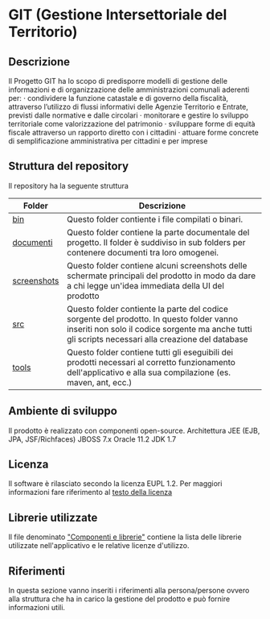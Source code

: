# GIT (Gestione Intersettoriale del Territorio) #

## Descrizione ##
Il Progetto GIT ha lo scopo di predisporre modelli di gestione delle informazioni e di organizzazione delle
amministrazioni comunali aderenti per:
· condividere la funzione catastale e di governo della fiscalità, attraverso l’utilizzo di flussi informativi delle Agenzie
Territorio e Entrate, previsti dalle normative e dalle circolari
· monitorare e gestire lo sviluppo territoriale come valorizzazione del patrimonio
· sviluppare forme di equità fiscale attraverso un rapporto diretto con i cittadini
· attuare forme concrete di semplificazione amministrativa per cittadini e per imprese


## Struttura del repository ##
Il repository ha la seguente struttura

Folder   |  Descrizione
---------|-------------
[bin](./bin)|Questo folder contiente i file compilati o binari. 
[documenti](./documenti)|Questo folder contiene la parte documentale del progetto. Il folder è suddiviso in sub folders per contenere documenti tra loro omogenei. 
[screenshots](./screenshots)|Questo folder contiene alcuni screenshots delle schermate principali del prodotto in modo da dare a chi legge un'idea immediata della UI del prodotto
[src](./src)|Questo folder contiente la parte del codice sorgente del prodotto. In questo folder vanno inseriti non solo il codice sorgente ma anche tutti gli scripts necessari alla creazione del database
[tools](./tools)|Questo folder contiene tutti gli eseguibili dei prodotti necessari al corretto funzionamento dell'applicativo e alla sua compilazione (es. maven, ant, ecc.)


## Ambiente di sviluppo ##
Il prodotto è realizzato con componenti open-source.
Architettura JEE (EJB, JPA, JSF/Richfaces)
JBOSS 7.x
Oracle 11.2
JDK 1.7


## Licenza ##
Il software è rilasciato secondo la licenza EUPL 1.2. Per maggiori informazioni fare riferimento al [testo della licenza](https://joinup.ec.europa.eu/sites/default/files/custom-page/attachment/eupl_v1.2_it.pdf)

## Librerie utilizzate ##
Il file denominato ["Componenti e librerie"](./Componenti-e-librerie.xlsx) contiene la lista delle librerie utilizzate nell'applicativo e le relative licenze d'utilizzo.

## Riferimenti ##
In questa sezione vanno inseriti i riferimenti alla persona/persone ovvero alla struttura che ha in carico la gestione del prodotto e può fornire informazioni utili. 
